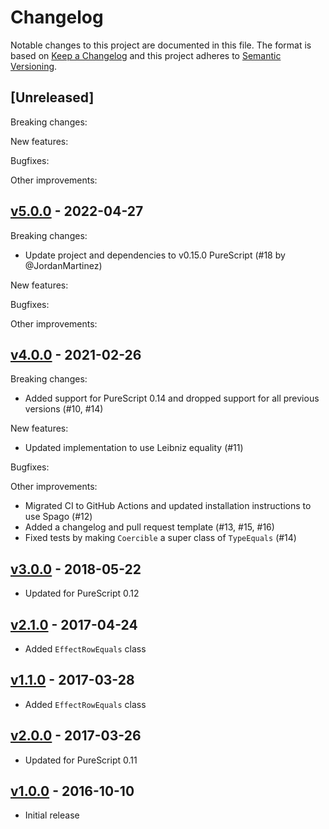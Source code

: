 # Changelog

Notable changes to this project are documented in this file. The format is based on [Keep a Changelog](https://keepachangelog.com/en/1.0.0/) and this project adheres to [Semantic Versioning](https://semver.org/spec/v2.0.0.html).

## [Unreleased]

Breaking changes:

New features:

Bugfixes:

Other improvements:

## [v5.0.0](https://github.com/purescript/purescript-type-equality/releases/tag/v5.0.0) - 2022-04-27

Breaking changes:
- Update project and dependencies to v0.15.0 PureScript (#18 by @JordanMartinez)

New features:

Bugfixes:

Other improvements:

## [v4.0.0](https://github.com/purescript/purescript-type-equality/releases/tag/v4.0.0) - 2021-02-26

Breaking changes:
- Added support for PureScript 0.14 and dropped support for all previous versions (#10, #14)

New features:
- Updated implementation to use Leibniz equality (#11)

Bugfixes:

Other improvements:
- Migrated CI to GitHub Actions and updated installation instructions to use Spago (#12)
- Added a changelog and pull request template (#13, #15, #16)
- Fixed tests by making `Coercible` a super class of `TypeEquals` (#14)

## [v3.0.0](https://github.com/purescript/purescript-type-equality/releases/tag/v3.0.0) - 2018-05-22

- Updated for PureScript 0.12

## [v2.1.0](https://github.com/purescript/purescript-type-equality/releases/tag/v2.1.0) - 2017-04-24

- Added `EffectRowEquals` class

## [v1.1.0](https://github.com/purescript/purescript-type-equality/releases/tag/v1.1.0) - 2017-03-28

- Added `EffectRowEquals` class

## [v2.0.0](https://github.com/purescript/purescript-type-equality/releases/tag/v2.0.0) - 2017-03-26

- Updated for PureScript 0.11

## [v1.0.0](https://github.com/purescript/purescript-type-equality/releases/tag/v1.0.0) - 2016-10-10

- Initial release
